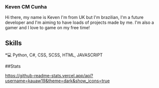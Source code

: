 ### Keven CM Cunha

Hi there, my name is Keven I'm from UK but I'm brazilian, I'm a future developer and I'm aiming to have loads of projects made by me. I'm also a gamer and I love to game on my free time!

## Skills
*💻 Python, C#, CSS, SCSS, HTML, JAVASCRIPT

##Stats

https://github-readme-stats.vercel.app/api?username=kauaw19&theme=dark&show_icons=true
